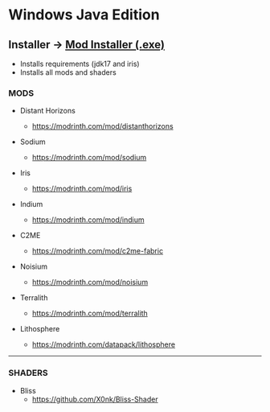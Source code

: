 # Windows Java Edition 

## Installer -> [Mod Installer (.exe)](./dist/mod_installer.exe)
- Installs requirements (jdk17 and iris)
- Installs all mods and shaders

### MODS

- Distant Horizons 
  - https://modrinth.com/mod/distanthorizons

- Sodium
  - https://modrinth.com/mod/sodium

- Iris
  - https://modrinth.com/mod/iris

- Indium
  - https://modrinth.com/mod/indium

- C2ME
  - https://modrinth.com/mod/c2me-fabric

- Noisium
  - https://modrinth.com/mod/noisium

- Terralith
  - https://modrinth.com/mod/terralith

- Lithosphere
  - https://modrinth.com/datapack/lithosphere

---

### SHADERS

- Bliss
  - https://github.com/X0nk/Bliss-Shader
